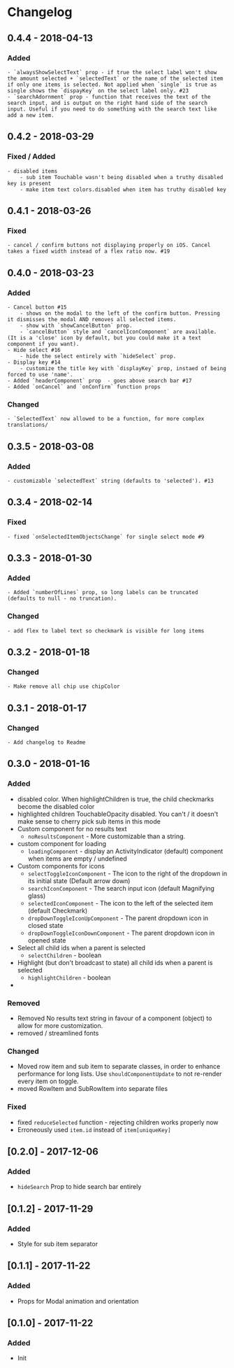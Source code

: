 # Changelog

## 0.4.4 - 2018-04-13
### Added
    - `alwaysShowSelectText` prop - if true the select label won't show the amount selected + `selectedText` or the name of the selected item if only one items is selected. Not applied when `single` is true as single shows the `dispayKey` on the select label only. #23
    - `searchAdornment` prop - function that receives the text of the search input, and is output on the right hand side of the search input. Useful if you need to do something with the search text like add a new item.
## 0.4.2 - 2018-03-29
### Fixed / Added
    - disabled items
        - sub item Touchable wasn't being disabled when a truthy disabled key is present
        - make item text colors.disabled when item has truthy disabled key

## 0.4.1 - 2018-03-26
### Fixed
    - cancel / confirm buttons not displaying properly on iOS. Cancel takes a fixed width instead of a flex ratio now. #19

## 0.4.0 - 2018-03-23
### Added
    - Cancel button #15
        - shows on the modal to the left of the confirm button. Pressing it dismisses the modal AND removes all selected items.
        - show with `showCancelButton` prop.
        - `cancelButton` style and `cancelIconComponent` are available. (It is a 'close' icon by default, but you could make it a text component if you want).
    - Hide select #16
        - hide the select entirely with `hideSelect` prop.
    - Display key #14
        - customize the title key with `displayKey` prop, instaed of being forced to use 'name'.
    - Added `headerComponent` prop  - goes above search bar #17
    - Added `onCancel` and `onConfirm` function props

### Changed
    - `SelectedText` now allowed to be a function, for more complex translations/
 
        
## 0.3.5 - 2018-03-08
### Added
    - customizable `selectedText` string (defaults to 'selected'). #13
## 0.3.4 - 2018-02-14
### Fixed
    - fixed `onSelectedItemObjectsChange` for single select mode #9

## 0.3.3 - 2018-01-30
### Added
	- Added `numberOfLines` prop, so long labels can be truncated (defaults to null - no truncation).
### Changed
	- add flex to label text so checkmark is visible for long items

## 0.3.2 - 2018-01-18
### Changed
	- Make remove all chip use chipColor

## 0.3.1 - 2018-01-17
### Changed
	- Add changelog to Readme

## 0.3.0 - 2018-01-16

### Added
- disabled color. When highlightChildren is true, the child checkmarks become the disabled color
- highlighted children TouchableOpacity disabled. You can't / it doesn't make sense to cherry pick sub items in this mode
- Custom component for no results text
    - `noResultsComponent` - More customizable than a string.
- custom component for loading
    - `loadingComponent` - display an ActivityIndicator (default) component when items are empty / undefined
- Custom components for icons 
    - `selectToggleIconComponent` - The icon to the right of the dropdown in its initial state (Default arrow down)
    - `searchIconComponent` - The search input icon (default Magnifying glass)
    - `selectedIconComponent` - The icon to the left of the selected item (default Checkmark)
    - `dropDownToggleIconUpComponent` - The parent dropdown icon in closed state
    - `dropDownToggleIconDownComponent` - The parent dropdown icon in opened state
- Select all child ids when a parent is selected
    - `selectChildren` - boolean
- Highlight (but don't broadcast to state) all child ids when a parent is selected
    - `highlightChildren` - boolean
- 
### Removed
- Removed No results text string in favour of a component (object) to allow for more customization.
- removed / streamlined fonts

### Changed
- Moved row item and sub item to separate classes, in order to enhance performance for long lists. Use `shouldComponentUpdate` to not re-render every item on toggle.
- moved RowItem and SubRowItem into separate files

### Fixed
- fixed `reduceSelected` function - rejecting children works properly now
- Erroneously used `item.id` instead of `item[uniqueKey]`



## [0.2.0] - 2017-12-06

### Added
- `hideSearch` Prop to hide search bar entirely 
## [0.1.2] - 2017-11-29
### Added
- Style for sub item separator

## [0.1.1] - 2017-11-22
### Added
- Props for Modal animation and orientation

## [0.1.0] - 2017-11-22
### Added
- Init
